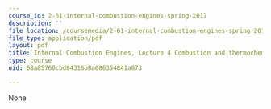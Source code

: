 ```yaml
---
course_id: 2-61-internal-combustion-engines-spring-2017
description: ''
file_location: /coursemedia/2-61-internal-combustion-engines-spring-2017/68a85760cbd84316b8a086354841a873_MIT2_61S17_lec4.pdf
file_type: application/pdf
layout: pdf
title: Internal Combustion Engines, Lecture 4 Combustion and thermochemistry
type: course
uid: 68a85760cbd84316b8a086354841a873

---
```

None